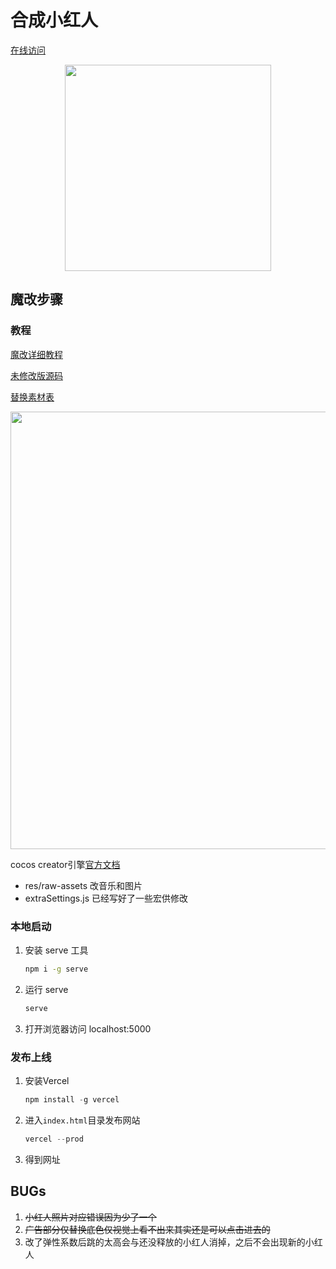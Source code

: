 # 合成小红人

[在线访问](https://sml.xx-xx-xx.vercel.app/)

<div align=center><img src="https://gitee.com/xx-xx-xx/images/raw/master/img/4ed917f85479a7fa6b5f4b6674ff646.jpg" width="330;" /></div>

## 魔改步骤

### 教程

[魔改详细教程](https://cloud.tencent.com/developer/article/1782433)

[未修改版源码](https://github.com/liyupi/daxigua/releases/tag/1.0.0)

[替换素材表](https://docs.qq.com/sheet/DS0d2VVVJYmpvZ0pZ?tab=BB08J2&_t=1612024933646)

<div align=center><img src="https://gitee.com/xx-xx-xx/images/raw/master/img/20210302143533.png" width="700;" /></div>

cocos creator引擎[官方文档](https://docs.cocos.com/creator/manual/zh/)

- res/raw-assets 改音乐和图片
- extraSettings.js 已经写好了一些宏供修改

### 本地启动

1. 安装 serve 工具

   ```bash
   npm i -g serve
   ```

2. 运行 serve

   ```bash
   serve
   ```

3. 打开浏览器访问 localhost:5000

### 发布上线

1. 安装Vercel

   ```js
   npm install -g vercel
   ```

2. 进入`index.html`目录发布网站

   ```js
   vercel --prod
   ```

3. 得到网址

## BUGs

1. ~~小红人照片对应错误因为少了一个~~
3. ~~广告部分仅替换底色仅视觉上看不出来其实还是可以点击进去的~~
3. 改了弹性系数后跳的太高会与还没释放的小红人消掉，之后不会出现新的小红人
